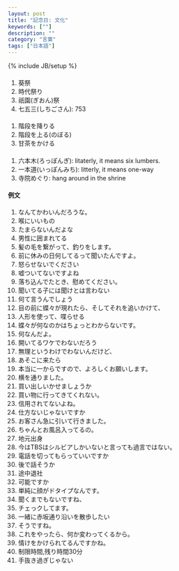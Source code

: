 ```yaml
---
layout: post
title: "記念日: 文化"
keywords: [""]
description: ""
category: "言葉"
tags: ["日本語"]
---
```

{% include JB/setup %}

####
1. 葵祭
2. 時代祭り
3. 祇園(ぎおん)祭
4. 七五三(しちごさん): 753


#### 
1. 階段を降りる
2. 階段を上る(のぼる)
3. 甘茶をかける

####
1. 六本木(ろっぽんぎ): litaterly, it means six lumbers. 
2. 一本道(いっぽんみち): litterly, it means one-way
3. 寺院めぐり: hang around in the shrine



#### 例文
1. なんてかわいんだろうな。
2. 喉にいいもの
3. たまらないんだよな
4. 男性に囲まれてる
5. 髪の毛を繋がって、釣りをします。
6. 前に休みの日何してるって聞いたんですよ。
7. 怒らせないでください
8. 嘘ついてないですよね
9. 落ち込んでたとき、慰めてください。
1. 聞いてる子には聞けとは言わない
2. 何て言うんでしょう
3. 目の前に蝶々が現れたら、そしてそれを追いかけて、
4. 人形を使って、喋らせる
5. 蝶々が何なのかはちょっとわからないです。
6. 何なんだよ。
6. 開いてるワケでわないだろう
7. 無理というわけでわないんだけど、
8. あそこに来たら
9. 本当に一からですので、よろしくお願いします。
1. 横を通りました。
2. 買い出しいかせましょうか
3. 買い物に行ってきてくれない。
4. 信用されてないよね。
5. 仕方ないじゃないですか
6. お客さん急に引いて行きました。
7. ちゃんとお風呂入ってるの。
8. 地元出身
8. 今はTBSはシルビアしかいないと言っても過言ではない。
9. 電話を切ってもらっていいですか
1. 後で話そうか
2. 途中退社
3. 可能ですか
4. 単純に顔がドタイプなんです。
5. 聞くまでもないですね、
6. チェっクしてます。
7. 一緒に赤坂通り沿いを散歩したい
8. そうですね。
9. これをやったら、何か変わってくるから。
1. 情けをかけられてるんですかね。
2. 制限時間,残り時間30分
3. 手抜き過ぎじゃない




